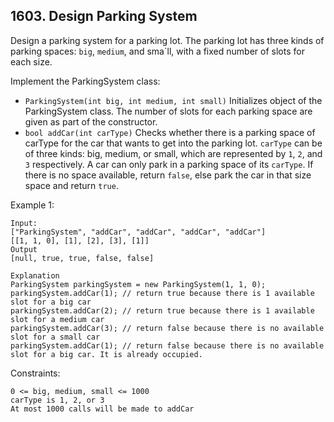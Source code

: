 ## 1603. Design Parking System

Design a parking system for a parking lot. The parking lot has three kinds of parking spaces: `big`, `medium`, and sma`ll, with a fixed number of slots for each size.

Implement the ParkingSystem class:

- `ParkingSystem(int big, int medium, int small)` Initializes object of the ParkingSystem class. The number of slots for each parking space are given as part of the constructor.
- `bool addCar(int carType)` Checks whether there is a parking space of carType for the car that wants to get into the parking lot. `carType` can be of three kinds: big, medium, or small, which are represented by `1`, `2`, and `3` respectively. A car can only park in a parking space of its `carType`. If there is no space available, return `false`, else park the car in that size space and return `true`.

Example 1:

```
Input:
["ParkingSystem", "addCar", "addCar", "addCar", "addCar"]
[[1, 1, 0], [1], [2], [3], [1]]
Output
[null, true, true, false, false]

Explanation
ParkingSystem parkingSystem = new ParkingSystem(1, 1, 0);
parkingSystem.addCar(1); // return true because there is 1 available slot for a big car
parkingSystem.addCar(2); // return true because there is 1 available slot for a medium car
parkingSystem.addCar(3); // return false because there is no available slot for a small car
parkingSystem.addCar(1); // return false because there is no available slot for a big car. It is already occupied.
```

Constraints:

```
0 <= big, medium, small <= 1000
carType is 1, 2, or 3
At most 1000 calls will be made to addCar
```
